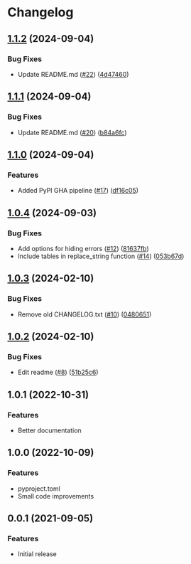 # Changelog

## [1.1.2](https://github.com/henrihapponen/docxedit/compare/v1.1.1...v1.1.2) (2024-09-04)


### Bug Fixes

* Update README.md ([#22](https://github.com/henrihapponen/docxedit/issues/22)) ([4d47460](https://github.com/henrihapponen/docxedit/commit/4d47460ff9d16ab3fca90903d74323ecdb854a5b))

## [1.1.1](https://github.com/henrihapponen/docxedit/compare/v1.1.0...v1.1.1) (2024-09-04)


### Bug Fixes

* Update README.md ([#20](https://github.com/henrihapponen/docxedit/issues/20)) ([b84a6fc](https://github.com/henrihapponen/docxedit/commit/b84a6fc7780e745a2c155ff2774e10638da85b74))

## [1.1.0](https://github.com/henrihapponen/docxedit/compare/v1.0.4...v1.1.0) (2024-09-04)


### Features

* Added PyPI GHA pipeline ([#17](https://github.com/henrihapponen/docxedit/issues/17)) ([df16c05](https://github.com/henrihapponen/docxedit/commit/df16c05095ec124de1dc623b4f1428a430039aeb))

## [1.0.4](https://github.com/henrihapponen/docxedit/compare/v1.0.3...v1.0.4) (2024-09-03)


### Bug Fixes

* Add options for hiding errors ([#12](https://github.com/henrihapponen/docxedit/issues/12)) ([81637fb](https://github.com/henrihapponen/docxedit/commit/81637fba873089b3495a4675cc31b5d395d23e0f))
* Include tables in replace_string function ([#14](https://github.com/henrihapponen/docxedit/issues/14)) ([053b67d](https://github.com/henrihapponen/docxedit/commit/053b67dbd3242733d4f7bc778e9e897b4e8ea7ff))

## [1.0.3](https://github.com/henrihapponen/docxedit/compare/v1.0.2...v1.0.3) (2024-02-10)


### Bug Fixes

* Remove old CHANGELOG.txt ([#10](https://github.com/henrihapponen/docxedit/issues/10)) ([0480651](https://github.com/henrihapponen/docxedit/commit/048065196ffac491fd91c00faff06e60f6d5c3bd))

## [1.0.2](https://github.com/henrihapponen/docxedit/compare/0.0.1...v0.0.2) (2024-02-10)


### Bug Fixes

* Edit readme ([#8](https://github.com/henrihapponen/docxedit/issues/8)) ([51b25c6](https://github.com/henrihapponen/docxedit/commit/51b25c692e69016d80d9207c021f5921d2e7b1aa))

## 1.0.1 (2022-10-31)


### Features
- Better documentation

## 1.0.0 (2022-10-09)


### Features
- pyproject.toml
- Small code improvements

## 0.0.1 (2021-09-05)


### Features
- Initial release
